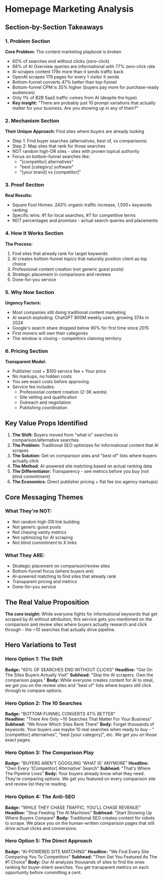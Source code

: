 # Homepage Marketing Analysis

## Section-by-Section Takeaways

### 1. Problem Section
**Core Problem:** The content marketing playbook is broken
- 60% of searches end without clicks (zero-click)
- 88% of AI Overview queries are informational with 77% zero-click rate
- AI scrapes content 179x more than it sends traffic back
- OpenAI scrapes 179 pages for every 1 visitor it sends
- Bottom-funnel converts 47% better than top-funnel
- Bottom-funnel CPM is 35% higher (buyers pay more for purchase-ready audiences)
- Only 1% of B2B SaaS traffic comes from AI (despite the hype)
- **Key insight:** "There are probably just 10 prompt variations that actually matter for your business. Are you showing up in any of them?"

### 2. Mechanism Section
**Their Unique Approach:** Find sites where buyers are already looking
- Step 1: Find buyer searches (alternatives, best of, vs comparisons)
- Step 2: Map sites that rank for those searches
- NOT random high-DR sites - sites with proven topical authority
- Focus on bottom-funnel searches like:
  - "[competitor] alternatives"
  - "best [category] software"
  - "[your brand] vs [competitor]"

### 3. Proof Section
**Real Results:**
- Square Foot Homes: 243% organic traffic increase, 1,500+ keywords ranking
- Specific wins: #1 for local searches, #7 for competitive terms
- NOT percentages and promises - actual search queries and placements

### 4. How It Works Section
**The Process:**
1. Find sites that already rank for target keywords
2. AI creates bottom-funnel topics that naturally position client as top choice
3. Professional content creation (not generic guest posts)
4. Strategic placement in comparisons and reviews
5. Done-for-you service

### 5. Why Now Section
**Urgency Factors:**
- Most companies still doing traditional content marketing
- AI search exploding: ChatGPT 800M weekly users, growing 374x in 2024
- Google's search share dropped below 90% for first time since 2015
- First movers will own their categories
- The window is closing - competitors claiming territory

### 6. Pricing Section
**Transparent Model:**
- Publisher cost + $100 service fee = Your price
- No markups, no hidden costs
- You see exact costs before approving
- Service fee includes:
  - Professional content creation (2-3K words)
  - Site vetting and qualification
  - Outreach and negotiation
  - Publishing coordination

## Key Value Props Identified

1. **The Shift:** Buyers moved from "what is" searches to comparison/alternative searches
2. **The Problem:** Traditional SEO optimizes for informational content that AI scrapes
3. **The Solution:** Get on comparison sites and "best of" lists where buyers actually click
4. **The Method:** AI-powered site matching based on actual ranking data
5. **The Differentiator:** Transparency - see metrics before you buy (not blind commitment)
6. **The Economics:** Direct publisher pricing + flat fee (no agency markups)

## Core Messaging Themes

### What They're NOT:
- Not random high-DR link building
- Not generic guest posts
- Not chasing vanity metrics
- Not optimizing for AI scraping
- Not blind commitment to X links

### What They ARE:
- Strategic placement on comparison/review sites
- Bottom-funnel focus (where buyers are)
- AI-powered matching to find sites that already rank
- Transparent pricing and metrics
- Done-for-you service

## The Real Value Proposition

**The core insight:** While everyone fights for informational keywords that get scraped by AI without attribution, this service gets you mentioned on the comparison and review sites where buyers actually research and click through - the ~10 searches that actually drive pipeline.

## Hero Variations to Test

### Hero Option 1: The Shift
**Badge:** "60% OF SEARCHES END WITHOUT CLICKS"
**Headline:** "Get On The Sites Buyers Actually Visit"
**Subhead:** "Skip the AI scrapers. Own the comparison pages."
**Body:** While everyone creates content for AI to steal, we get you on the review sites and "best of" lists where buyers still click through to compare options.

### Hero Option 2: The 10 Searches
**Badge:** "BOTTOM-FUNNEL CONVERTS 47% BETTER"  
**Headline:** "There Are Only ~10 Searches That Matter For Your Business"
**Subhead:** "We Know Which Sites Rank There"
**Body:** Forget thousands of keywords. Your buyers use maybe 10 real searches when ready to buy - "[competitor] alternatives", "best [your category]", etc. We get you on those exact pages.

### Hero Option 3: The Comparison Play
**Badge:** "BUYERS AREN'T GOOGLING 'WHAT IS' ANYMORE"
**Headline:** "Own Every '[Competitor] Alternative' Search"
**Subhead:** "That's Where The Pipeline Lives"
**Body:** Your buyers already know what they need. They're comparing options. We get you featured on every comparison site and review list they're reading.

### Hero Option 4: The Anti-SEO
**Badge:** "WHILE THEY CHASE TRAFFIC, YOU'LL CHASE REVENUE"
**Headline:** "Stop Feeding The AI Machines"
**Subhead:** "Start Showing Up Where Buyers Compare"
**Body:** Traditional SEO creates content for robots to scrape. We place you on the human-written comparison pages that still drive actual clicks and conversions.

### Hero Option 5: The Direct Approach
**Badge:** "AI-POWERED SITE MATCHING"
**Headline:** "We Find Every Site Comparing You To Competitors"
**Subhead:** "Then Get You Featured As The #1 Choice"
**Body:** Our AI analyzes thousands of sites to find the ones ranking for buyer-intent searches. You get transparent metrics on each opportunity before committing a cent.
